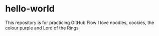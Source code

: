 # hello-world
This repository is for practicing GitHub Flow
I love noodles, cookies, the colour purple and Lord of the Rings
